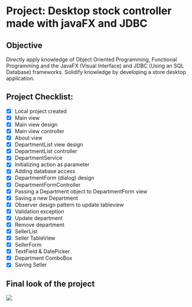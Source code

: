 # Project: Desktop stock controller made with javaFX and JDBC

## Objective
Directly apply knowledge of Object Oriented Programming, Functional Programming and the JavaFX (Visual Interface) and JDBC (Using an SQL Database) frameworks.
Solidify knowledge by developing a store desktop application.


## Project Checklist:

- [x] Local project created 
- [x] Main view 
- [x] Main view design 
- [x] Main view controller 
- [x] About view  
- [x] DepartmentList view design  
- [x] DepartmentList controller 
- [x] DepartmentService
- [x] Initializing action as parameter  
- [x] Adding database access  
- [x] DepartmentForm (dialog) design 
- [x] DepartmentFormController  
- [x] Passing a Department object to DepartmentForm view  
- [x] Saving a new Department  
- [x] Observer design pattern to update tableview   
- [x] Validation exception 
- [x] Update department  
- [x] Remove department 
- [x] SellerList  
- [x] Seller TableView  
- [x] SellerForm  
- [x] TextField & DatePicker 
- [x] Department ComboBox  
- [x] Saving Seller  

## Final look of the project
![](https://i.imgur.com/64p1FTb.png)
